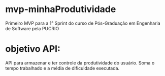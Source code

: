 # mvp-minhaProdutividade
Primeiro MVP para a 1° Sprint do curso de Pós-Graduação em Engenharia de Software pela PUCRIO

# objetivo API:
API para armazenar e ter controle da produtividade do usuário. Soma o tempo trabalhado e a média de dificuldade executada.
